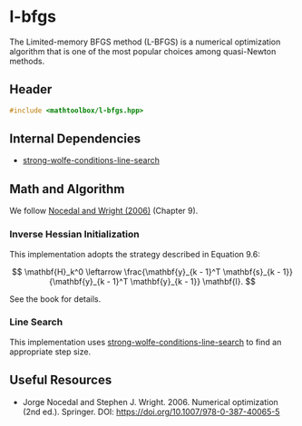 # l-bfgs

The Limited-memory BFGS method (L-BFGS) is a numerical optimization algorithm that is one of the most popular choices among quasi-Newton methods.

## Header

```cpp
#include <mathtoolbox/l-bfgs.hpp>
```

## Internal Dependencies

- [strong-wolfe-conditions-line-search](../strong-wolfe-conditions-line-search/)

## Math and Algorithm

We follow [Nocedal and Wright (2006)](https://doi.org/10.1007/978-0-387-40065-5) (Chapter 9).

### Inverse Hessian Initialization

This implementation adopts the strategy described in Equation 9.6:

$$
\mathbf{H}_k^0 \leftarrow \frac{\mathbf{y}_{k - 1}^T \mathbf{s}_{k - 1}}{\mathbf{y}_{k - 1}^T \mathbf{y}_{k - 1}} \mathbf{I}.
$$

See the book for details.

### Line Search

This implementation uses [strong-wolfe-conditions-line-search](../strong-wolfe-conditions-line-search) to find an appropriate step size.

## Useful Resources

- Jorge Nocedal and Stephen J. Wright. 2006. Numerical optimization (2nd ed.). Springer. DOI: <https://doi.org/10.1007/978-0-387-40065-5>
